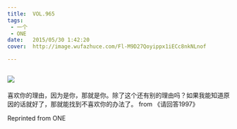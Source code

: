 ```yaml
---
title:	VOL.965
tags:
 - 一个
 - ONE
date:	2015/05/30 1:42:20
cover:	http://image.wufazhuce.com/Fl-M9D27Qoyippx1iECc8nkNLnof

---
```

![](http://image.wufazhuce.com/Fl-M9D27Qoyippx1iECc8nkNLnof)
---

喜欢你的理由，因为是你，那就是你。除了这个还有别的理由吗？如果我能知道原因的话就好了，那就能找到不喜欢你的办法了。 from 《请回答1997》
 
Reprinted from ONE

